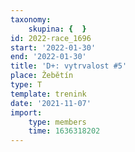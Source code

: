 ```yaml
---
taxonomy:
    skupina: {  }
id: 2022-race_1696
start: '2022-01-30'
end: '2022-01-30'
title: 'D+: vytrvalost #5'
place: Žebětín
type: T
template: trenink
date: '2021-11-07'
import:
    type: members
    time: 1636318202
---
```


